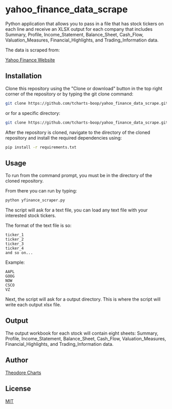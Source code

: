 # yahoo_finance_data_scrape
Python application that allows you to pass in a file that has stock tickers on each line and receive an XLSX output for each company that includes Summary, Profile, Income_Statement, Balance_Sheet, Cash_Flow, Valuation_Measures, Financial_Highlights, and Trading_Information data.

The data is scraped from:

[Yahoo Finance Website](https://finance.yahoo.com/)

## Installation

Clone this repository using the "Clone or download" button in the top right corner of the repository or by typing the git clone command:

```bash
git clone https://github.com/tcharts-boop/yahoo_finance_data_scrape.git
```
or for a specific directory:

```bash
git clone https://github.com/tcharts-boop/yahoo_finance_data_scrape.git /specific/directory/
```

After the repository is cloned, navigate to the directory of the cloned repository and install the required dependencies using:

```bash
pip install -r requirements.txt
```

## Usage

To run from the command prompt, you must be in the directory of the cloned repository.

From there you can run by typing:
```bash
python yfinance_scraper.py
```

The script will ask for a text file, you can load any text file with your interested stock tickers.

The format of the text file is so:

```text
ticker_1
ticker_2
ticker_3
ticker_4
and so on...
```

Example:
```text
AAPL
GOOG
NOW
CSCO
VZ
```

Next, the script will ask for a output directory. This is where the script will write each output xlsx file.

## Output

The output workbook for each stock will contain eight sheets: Summary, Profile, Income_Statement, Balance_Sheet, Cash_Flow, Valuation_Measures, Financial_Highlights, and Trading_Information data.


## Author

[Theodore Charts](https://www.linkedin.com/in/tedcharts/)

## License
[MIT](https://choosealicense.com/licenses/mit/)


